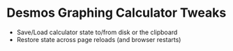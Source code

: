 # Desmos Graphing Calculator Tweaks

* Save/Load calculator state to/from disk or the clipboard
* Restore state across page reloads (and browser restarts)

